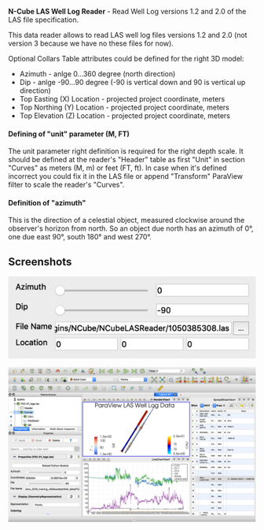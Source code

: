 **N-Cube LAS Well Log Reader** - Read Well Log versions 1.2 and 2.0 of the LAS file specification.

This data reader allows to read LAS well log files versions 1.2 and 2.0 (not version 3 because we have no these files for now). 

Optional Collars Table attributes could be defined for the right 3D model:

  * Azimuth - anlge 0...360 degree (north direction)
  * Dip - anlge -90...90 degree (-90 is vertical down and 90 is vertical up direction)
  * Top Easting (X) Location - projected project coordinate, meters
  * Top Northing (Y) Location - projected project coordinate, meters
  * Top Elevation (Z) Location - projected project coordinate, meters

#### Defining of "unit" parameter (M, FT)

The unit parameter right definition is required for the right depth scale. It should be defined at the reader's "Header" table as first "Unit" in section "Curves" as meters (M, m) or feet (FT, ft). In case when it's defined incorrect you could fix it in the LAS file or append "Transform" ParaView filter to scale the reader's "Curves".

#### Definition of "azimuth"

This is the direction of a celestial object, measured clockwise around the observer's horizon from north. So an object due north has an azimuth of 0°, one due east 90°, south 180° and west 270°.


## Screenshots

![parameters](parameters.jpg)

![view.jpg](view.jpg)
